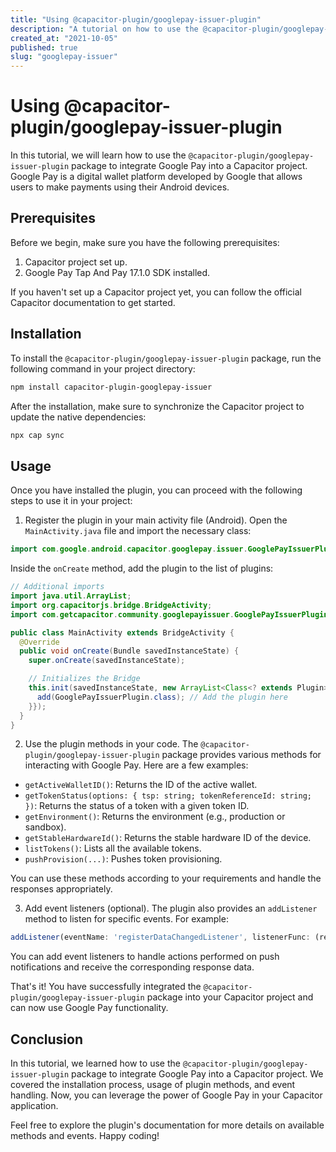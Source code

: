 ```yaml
---
title: "Using @capacitor-plugin/googlepay-issuer-plugin"
description: "A tutorial on how to use the @capacitor-plugin/googlepay-issuer-plugin package to integrate Google Pay in a Capacitor project."
created_at: "2021-10-05"
published: true
slug: "googlepay-issuer"
---
```


# Using @capacitor-plugin/googlepay-issuer-plugin

In this tutorial, we will learn how to use the `@capacitor-plugin/googlepay-issuer-plugin` package to integrate Google Pay into a Capacitor project. Google Pay is a digital wallet platform developed by Google that allows users to make payments using their Android devices.

## Prerequisites

Before we begin, make sure you have the following prerequisites:

1. Capacitor project set up.
2. Google Pay Tap And Pay 17.1.0 SDK installed.

If you haven't set up a Capacitor project yet, you can follow the official Capacitor documentation to get started.

## Installation

To install the `@capacitor-plugin/googlepay-issuer-plugin` package, run the following command in your project directory:

```bash
npm install capacitor-plugin-googlepay-issuer
```

After the installation, make sure to synchronize the Capacitor project to update the native dependencies:

```bash
npx cap sync
```

## Usage

Once you have installed the plugin, you can proceed with the following steps to use it in your project:

1. Register the plugin in your main activity file (Android). Open the `MainActivity.java` file and import the necessary class:

```java
import com.google.android.capacitor.googlepay.issuer.GooglePayIssuerPlugin;
```

Inside the `onCreate` method, add the plugin to the list of plugins:

```java
// Additional imports
import java.util.ArrayList;
import org.capacitorjs.bridge.BridgeActivity;
import com.getcapacitor.community.googlepayissuer.GooglePayIssuerPlugin;

public class MainActivity extends BridgeActivity {
  @Override
  public void onCreate(Bundle savedInstanceState) {
    super.onCreate(savedInstanceState);

    // Initializes the Bridge
    this.init(savedInstanceState, new ArrayList<Class<? extends Plugin>>() {{
      add(GooglePayIssuerPlugin.class); // Add the plugin here
    }});
  }
}
```

2. Use the plugin methods in your code. The `@capacitor-plugin/googlepay-issuer-plugin` package provides various methods for interacting with Google Pay. Here are a few examples:

- `getActiveWalletID()`: Returns the ID of the active wallet.
- `getTokenStatus(options: { tsp: string; tokenReferenceId: string; })`: Returns the status of a token with a given token ID.
- `getEnvironment()`: Returns the environment (e.g., production or sandbox).
- `getStableHardwareId()`: Returns the stable hardware ID of the device.
- `listTokens()`: Lists all the available tokens.
- `pushProvision(...)`: Pushes token provisioning.

You can use these methods according to your requirements and handle the responses appropriately.

3. Add event listeners (optional). The plugin also provides an `addListener` method to listen for specific events. For example:

```typescript
addListener(eventName: 'registerDataChangedListener', listenerFunc: (response: any) => void) => PluginListenerHandle
```

You can add event listeners to handle actions performed on push notifications and receive the corresponding response data.

That's it! You have successfully integrated the `@capacitor-plugin/googlepay-issuer-plugin` package into your Capacitor project and can now use Google Pay functionality.

## Conclusion

In this tutorial, we learned how to use the `@capacitor-plugin/googlepay-issuer-plugin` package to integrate Google Pay into a Capacitor project. We covered the installation process, usage of plugin methods, and event handling. Now, you can leverage the power of Google Pay in your Capacitor application.

Feel free to explore the plugin's documentation for more details on available methods and events. Happy coding!